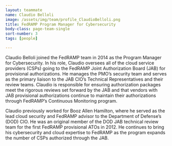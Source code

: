 ```yaml
---
layout: teammate
name: Claudio Belloli
image: /assets/img/team/profile_ClaudioBelloli.png
title: FedRAMP Program Manager for Cybersecurity
body-class: page-team-single
sort-number: 3
tags: [people]

---
```

Claudio Belloli joined the FedRAMP team in 2014 as the Program Manager for Cybersecurity. In his role, Claudio oversees all of the cloud service providers (CSPs) going to the FedRAMP Joint Authorization Board (JAB) for provisional authorizations. He manages the PMO’s security team and serves as the primary liaison to the JAB CIO’s Technical Representatives and their review teams. Claudio is responsible for ensuring authorization packages meet the rigorous reviews set forward by the JAB and that vendors with JAB provisional authorizations continue to maintain their authorizations through FedRAMP’s Continuous Monitoring program.

Claudio previously worked for Booz Allen Hamilton, where he served as the lead cloud security and FedRAMP advisor to the Department of Defense’s (DOD) CIO. He was an original member of the DOD JAB technical review team for the first FedRAMP provisional ATOs in 2012. He continues to bring his cybersecurity and cloud expertise to FedRAMP as the program expands the number of CSPs authorized through the JAB.